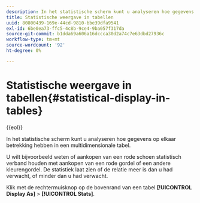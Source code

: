 ```yaml
---
description: In het statistische scherm kunt u analyseren hoe gegevens op elkaar betrekking hebben in een multidimensionale tabel.
title: Statistische weergave in tabellen
uuid: 80800439-169e-44cd-9810-bbe39dfa9541
exl-id: 6be0ea73-ffc5-4c8b-9ce4-9ba057f317da
source-git-commit: b1dda69a606a16dccca30d2a74c7e63dbd27936c
workflow-type: tm+mt
source-wordcount: '92'
ht-degree: 0%

---
```


# Statistische weergave in tabellen{#statistical-display-in-tables}

{{eol}}

In het statistische scherm kunt u analyseren hoe gegevens op elkaar betrekking hebben in een multidimensionale tabel.

U wilt bijvoorbeeld weten of aankopen van een rode schoen statistisch verband houden met aankopen van een rode gordel of een andere kleurengordel. De statistiek laat zien of de relatie meer is dan u had verwacht, of minder dan u had verwacht.

Klik met de rechtermuisknop op de bovenrand van een tabel **[!UICONTROL Display As]** > **[!UICONTROL Stats]**.
